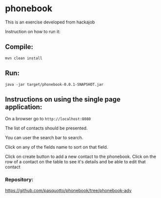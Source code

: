 # phonebook

This is an exercise developed from hackajob

Instruction on how to run it:

## Compile:
``` mvn clean install ```

## Run:
``` java -jar target/phonebook-0.0.1-SNAPSHOT.jar ```

## Instructions on using the single page application:

On a browser go to ``` http://localhost:8080 ```

The list of contacts should be presented.

You can user the search bar to search.

Click on any of the fields name to sort on that field.

Click on create button to add a new contact to the phonebook.
Click on the row of a contact on the table to see it's details and be able to edit that contact

### Repository: 
https://github.com/pasquotto/phonebook/tree/phonebook-adv